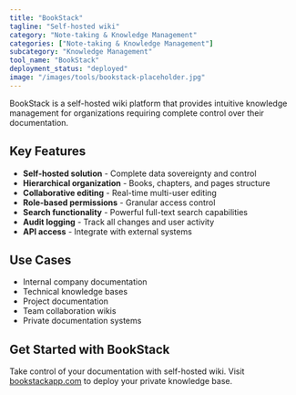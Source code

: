 ```yaml
---
title: "BookStack"
tagline: "Self-hosted wiki"
category: "Note-taking & Knowledge Management"
categories: ["Note-taking & Knowledge Management"]
subcategory: "Knowledge Management"
tool_name: "BookStack"
deployment_status: "deployed"
image: "/images/tools/bookstack-placeholder.jpg"
---
```

BookStack is a self-hosted wiki platform that provides intuitive knowledge management for organizations requiring complete control over their documentation.

## Key Features

- **Self-hosted solution** - Complete data sovereignty and control
- **Hierarchical organization** - Books, chapters, and pages structure
- **Collaborative editing** - Real-time multi-user editing
- **Role-based permissions** - Granular access control
- **Search functionality** - Powerful full-text search capabilities
- **Audit logging** - Track all changes and user activity
- **API access** - Integrate with external systems

## Use Cases

- Internal company documentation
- Technical knowledge bases
- Project documentation
- Team collaboration wikis
- Private documentation systems

## Get Started with BookStack

Take control of your documentation with self-hosted wiki. Visit [bookstackapp.com](https://www.bookstackapp.com) to deploy your private knowledge base.
